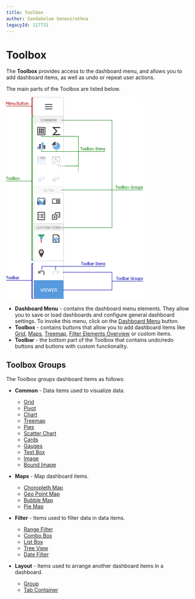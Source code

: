 ```yaml
---
title: Toolbox
author: Sandakelum Senevirathna
legacyId: 117731
---
```

# Toolbox
The **Toolbox** provides access to the dashboard menu, and allows you to add dashboard items, as well as undo or repeat user actions.

The main parts of the Toolbox are listed below.

![wdd-toolbox](../../../images/img125795.png)

* **Dashboard Menu** - contains the dashboard menu elements. They allow you to save or load dashboards and configure general dashboard settings. To invoke this menu, click on the [Dashboard Menu](dashboard-menu.md) button.
* **Toolbox** - contains buttons that allow you to add dashboard items like [Grid](../dashboard-item-settings/grid.md), [Maps](../dashboard-item-settings/geo-point-maps.md), [Treemap](../dashboard-item-settings/treemap.md), [Filter Elements Overview](../dashboard-item-settings/filter-elements/filter-elements-overview.md) or custom items.
* **Toolbar** - the bottom part of the Toolbox that contains undo/redo buttons and buttons with custom functionality.

## Toolbox Groups

The Toolbox groups dashboard items as follows:

- **Common** - Data items used to visualize data.
    - [Grid](../dashboard-item-settings/grid.md)
    - [Pivot](../dashboard-item-settings/pivot.md)
    - [Chart](../dashboard-item-settings/chart.md)
    - [Treemap](../dashboard-item-settings/treemap.md)
    - [Pies](../dashboard-item-settings/pies.md)
    - [Scatter Chart](../dashboard-item-settings/scatter-chart.md)
    - [Cards](../dashboard-item-settings/cards.md)
    - [Gauges](../dashboard-item-settings/gauges.md)
    - [Text Box](../dashboard-item-settings/text-box.md)
    - [Image](../dashboard-item-settings/images/image-overview.md)
    - [Bound Image](../dashboard-item-settings/images/image-overview.md)

- **Maps** - Map dashboard items.
    - [Choropleth Map](../dashboard-item-settings/choropleth-map.md)
    - [Geo Point Map](../dashboard-item-settings/geo-point-maps/geo-point-map.md)
    - [Bubble Map](../dashboard-item-settings/geo-point-maps/bubble-map.md)
    - [Pie Map](../dashboard-item-settings/geo-point-maps/pie-map.md)

- **Filter** - Items used to filter data in data items.
    - [Range Filter](../dashboard-item-settings/range-filter.md)
    - [Combo Box](../dashboard-item-settings/filter-elements/filter-elements-overview.md)
    - [List Box](../dashboard-item-settings/filter-elements/filter-elements-overview.md)
    - [Tree View](../dashboard-item-settings/filter-elements/filter-elements-overview.md)
    - [Date Filter](../dashboard-item-settings/date-filter.md)

- **Layout** - Items used to arrange another dashboard items in a dashboard.
    - [Group](../dashboard-item-settings/dashboard-item-group.md)
    - [Tab Container](../dashboard-item-settings/tab-container.md)